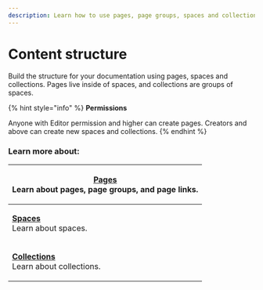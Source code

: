 ```yaml
---
description: Learn how to use pages, page groups, spaces and collections.
---
```


# Content structure

Build the structure for your documentation using pages, spaces and collections. Pages live inside of spaces, and collections are groups of spaces.

{% hint style="info" %}
**Permissions**

Anyone with Editor permission and higher can create pages. Creators and above can create new spaces and collections.
{% endhint %}

### Learn more about:

| <p><strong></strong><a href="content-structure.md"><strong>Pages</strong></a><br>Learn about pages, page groups, and page links.</p> |
| ------------------------------------------------------------------------------------------------------------------------------------ |
| <p><strong></strong><a href="what-is-a-space.md"><strong>Spaces</strong></a><br>Learn about spaces.</p>                              |
| <p><strong></strong><a href="what-is-a-collection.md"><strong>Collections</strong></a><br>Learn about collections.</p>               |

